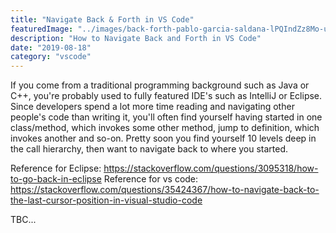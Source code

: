 ```yaml
---
title: "Navigate Back & Forth in VS Code"
featuredImage: "../images/back-forth-pablo-garcia-saldana-lPQIndZz8Mo-unsplash.jpg"
description: "How to Navigate Back and Forth in VS Code"
date: "2019-08-18"
category: "vscode"
---
```


If you come from a traditional programming background such as Java or C++, you're probably used to fully featured IDE's such as IntelliJ or Eclipse. Since developers spend a lot more time reading and navigating other people's code than writing it, you'll often find yourself having started in one class/method, which invokes some other method, jump to definition, which invokes another and so-on. Pretty soon you find yourself 10 levels deep in the call hierarchy, then want to navigate back to where you started.

Reference for Eclipse: https://stackoverflow.com/questions/3095318/how-to-go-back-in-eclipse
Reference for vs code: https://stackoverflow.com/questions/35424367/how-to-navigate-back-to-the-last-cursor-position-in-visual-studio-code

TBC...